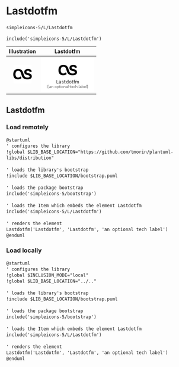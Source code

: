 # Lastdotfm


```text
simpleicons-5/L/Lastdotfm
```

```text
include('simpleicons-5/L/Lastdotfm')
```



| Illustration | Lastdotfm |
| :---: | :---: |
| ![illustration for Illustration](../../simpleicons-5/L/Lastdotfm.png) | ![illustration for Lastdotfm](../../simpleicons-5/L/Lastdotfm.Local.png) |




## Lastdotfm

### Load remotely
```plantuml
@startuml
' configures the library
!global $LIB_BASE_LOCATION="https://github.com/tmorin/plantuml-libs/distribution"

' loads the library's bootstrap
!include $LIB_BASE_LOCATION/bootstrap.puml

' loads the package bootstrap
include('simpleicons-5/bootstrap')

' loads the Item which embeds the element Lastdotfm
include('simpleicons-5/L/Lastdotfm')

' renders the element
Lastdotfm('Lastdotfm', 'Lastdotfm', 'an optional tech label')
@enduml
```

### Load locally
```plantuml
@startuml
' configures the library
!global $INCLUSION_MODE="local"
!global $LIB_BASE_LOCATION="../.."

' loads the library's bootstrap
!include $LIB_BASE_LOCATION/bootstrap.puml

' loads the package bootstrap
include('simpleicons-5/bootstrap')

' loads the Item which embeds the element Lastdotfm
include('simpleicons-5/L/Lastdotfm')

' renders the element
Lastdotfm('Lastdotfm', 'Lastdotfm', 'an optional tech label')
@enduml
```

